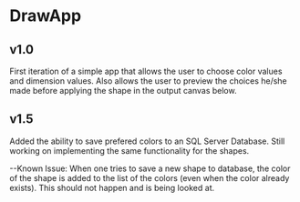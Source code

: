 # DrawApp
## v1.0
First iteration of a simple app that allows the user to choose color values and dimension values. Also allows the user to preview the choices
he/she made before applying the shape in the output canvas below.

## v1.5
Added the ability to save prefered colors to an SQL Server Database. Still working on implementing the same functionality for the shapes.

--Known Issue: When one tries to save a new shape to database, the color of the shape is added to the list of the colors (even when the color already exists). This should not happen and is being looked at.



